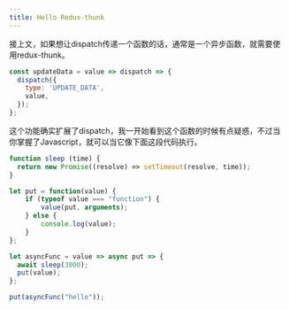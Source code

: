 ```yaml
---
title: Hello Redux-thunk
---
```

接上文，如果想让dispatch传递一个函数的话，通常是一个异步函数，就需要使用redux-thunk。

```js
const updateData = value => dispatch => {
  dispatch({
    type: 'UPDATE_DATA',
    value,
  });
};
```

这个功能确实扩展了dispatch，我一开始看到这个函数的时候有点疑惑，不过当你掌握了Javascript，就可以当它像下面这段代码执行。

```js
function sleep (time) {
  return new Promise((resolve) => setTimeout(resolve, time));
}

let put = function(value) {
    if (typeof value === "function") {
        value(put, arguments);
    } else {
        console.log(value);
    }
};

let asyncFunc = value => async put => {
  await sleep(3000);
  put(value);
};

put(asyncFunc("hello"));
```